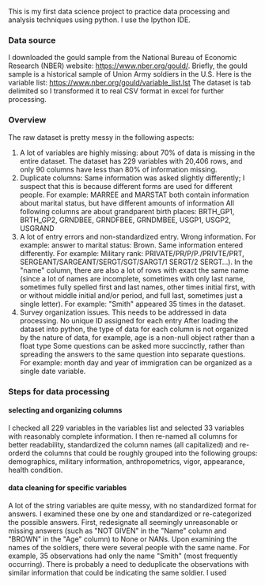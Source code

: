This is my first data science project to practice data processing and analysis techniques using python. I use the Ipython IDE. 

### Data source

I downloaded the gould sample from the National Bureau of Economic Research (NBER) website: https://www.nber.org/gould/.
Briefly, the gould sample is a historical sample of Union Army soldiers in the U.S. 
Here is the variable list:
https://www.nber.org/gould/variable_list.lst
The dataset is tab delimited so I transformed it to real CSV format in excel for further processing.

### Overview

The raw dataset is pretty messy in the following aspects:
1. A lot of variables are highly missing: about 70% of data is missing in the entire dataset. The dataset has 229 variables with 20,406 rows, and only 90 columns have less than 80% of information missing. 
2. Duplicate columns: Same information was asked slightly differently; I suspect that this is because different forms are used for different people. For example: 
   MARREE and MARSTAT both contain information about marital status, but have different amounts of information
   All following columns are about grandparent birth places: BRTH_GP1, BRTH_GP2, GRNDBEE, GRNDFBEE, GRNDMBEE, USGP1, USGP2, USGRAND 
3. A lot of entry errors and non-standardized entry. 
   Wrong information. For example: answer to marital status: Brown.
   Same information entered differently. For example:  Military rank: PRIVATE/PR/P/P./PRIVTE/PRT, SERGEANT/SARGEANT/SERGT/SGT/SARGT/1 SERGT/2 SERGT…). In the "name" column, there are also a lot of rows with exact the same name (since a lot of names are incomplete, sometimes with only last name, sometimes fully spelled first and last names, other times initial first, with or without middle initial and/or period, and full last, sometimes just a single letter). For example: "Smith" appeared 35 times in the dataset.
4. Survey organization issues. This needs to be addressed in data processing.
   No unique ID assigned for each entry
   After loading the dataset into python, the type of data for each column is not organized by the nature of data, for example, age is a non-null object rather than a float type
   Some questions can be asked more succinctly, rather than spreading the answers to the same question into separate questions. For example: month day and year of immigration can be organized as a single date variable.

### Steps for data processing
#### selecting and organizing columns
I checked all 229 variables in the variables list and selected 33 variables with reasonably complete information. I then re-named all columns for better readability, standardized the column names (all capitalized) and re-orderd the columns that could be roughly grouped into the following groups: demographics, military information, anthropometrics, vigor, appearance, health condition. 
#### data cleaning for specific variables
A lot of the string variables are quite messy, with no standardized format for answers. I examined these one by one and standardized or re-categorized the possible answers.
First, redesignate all seemingly unreasonable or missing answers (such as "NOT GIVEN" in the "Name" column and "BROWN" in the "Age" column) to None or NANs. 
Upon examining the names of the soldiers, there were several people with the same name. For example, 35 observations had only the name "Smith" (most frequently occurring). There is probably a need to deduplicate the observations with similar information that could be indicating the same soldier. I used
